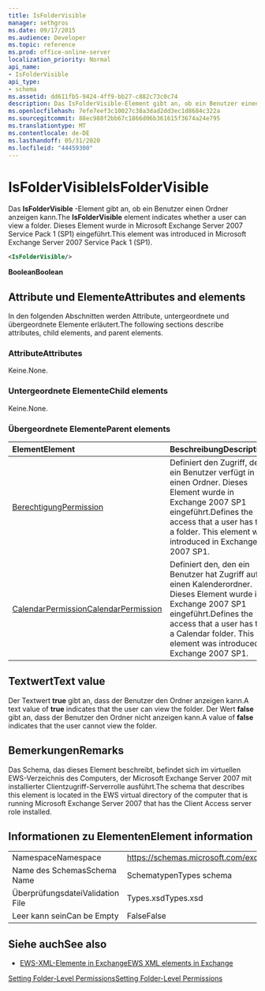 ```yaml
---
title: IsFolderVisible
manager: sethgros
ms.date: 09/17/2015
ms.audience: Developer
ms.topic: reference
ms.prod: office-online-server
localization_priority: Normal
api_name:
- IsFolderVisible
api_type:
- schema
ms.assetid: dd611fb5-9424-4ff9-bb27-c882c73c0c74
description: Das IsFolderVisible-Element gibt an, ob ein Benutzer einen Ordner anzeigen kann. Dieses Element wurde in Microsoft Exchange Server 2007 Service Pack 1 (SP1) eingeführt.
ms.openlocfilehash: 7efe7eef3c10027c38a3dad2dd3ec1d8684c322a
ms.sourcegitcommit: 88ec988f2bb67c1866d06b361615f3674a24e795
ms.translationtype: MT
ms.contentlocale: de-DE
ms.lasthandoff: 05/31/2020
ms.locfileid: "44459300"
---
```

# <a name="isfoldervisible"></a><span data-ttu-id="05608-104">IsFolderVisible</span><span class="sxs-lookup"><span data-stu-id="05608-104">IsFolderVisible</span></span>

<span data-ttu-id="05608-105">Das **IsFolderVisible** -Element gibt an, ob ein Benutzer einen Ordner anzeigen kann.</span><span class="sxs-lookup"><span data-stu-id="05608-105">The **IsFolderVisible** element indicates whether a user can view a folder.</span></span> <span data-ttu-id="05608-106">Dieses Element wurde in Microsoft Exchange Server 2007 Service Pack 1 (SP1) eingeführt.</span><span class="sxs-lookup"><span data-stu-id="05608-106">This element was introduced in Microsoft Exchange Server 2007 Service Pack 1 (SP1).</span></span> 
  
```xml
<IsFolderVisible/>
```

 <span data-ttu-id="05608-107">**Boolean**</span><span class="sxs-lookup"><span data-stu-id="05608-107">**Boolean**</span></span>
## <a name="attributes-and-elements"></a><span data-ttu-id="05608-108">Attribute und Elemente</span><span class="sxs-lookup"><span data-stu-id="05608-108">Attributes and elements</span></span>

<span data-ttu-id="05608-109">In den folgenden Abschnitten werden Attribute, untergeordnete und übergeordnete Elemente erläutert.</span><span class="sxs-lookup"><span data-stu-id="05608-109">The following sections describe attributes, child elements, and parent elements.</span></span>
  
### <a name="attributes"></a><span data-ttu-id="05608-110">Attribute</span><span class="sxs-lookup"><span data-stu-id="05608-110">Attributes</span></span>

<span data-ttu-id="05608-111">Keine.</span><span class="sxs-lookup"><span data-stu-id="05608-111">None.</span></span>
  
### <a name="child-elements"></a><span data-ttu-id="05608-112">Untergeordnete Elemente</span><span class="sxs-lookup"><span data-stu-id="05608-112">Child elements</span></span>

<span data-ttu-id="05608-113">Keine.</span><span class="sxs-lookup"><span data-stu-id="05608-113">None.</span></span>
  
### <a name="parent-elements"></a><span data-ttu-id="05608-114">Übergeordnete Elemente</span><span class="sxs-lookup"><span data-stu-id="05608-114">Parent elements</span></span>

|<span data-ttu-id="05608-115">**Element**</span><span class="sxs-lookup"><span data-stu-id="05608-115">**Element**</span></span>|<span data-ttu-id="05608-116">**Beschreibung**</span><span class="sxs-lookup"><span data-stu-id="05608-116">**Description**</span></span>|
|:-----|:-----|
|[<span data-ttu-id="05608-117">Berechtigung</span><span class="sxs-lookup"><span data-stu-id="05608-117">Permission</span></span>](permission.md) <br/> |<span data-ttu-id="05608-p103">Definiert den Zugriff, den ein Benutzer verfügt in einen Ordner. Dieses Element wurde in Exchange 2007 SP1 eingeführt.</span><span class="sxs-lookup"><span data-stu-id="05608-p103">Defines the access that a user has to a folder. This element was introduced in Exchange 2007 SP1.</span></span>  <br/> |
|[<span data-ttu-id="05608-120">CalendarPermission</span><span class="sxs-lookup"><span data-stu-id="05608-120">CalendarPermission</span></span>](calendarpermission.md) <br/> |<span data-ttu-id="05608-p104">Definiert den, den ein Benutzer hat Zugriff auf einen Kalenderordner. Dieses Element wurde in Exchange 2007 SP1 eingeführt.</span><span class="sxs-lookup"><span data-stu-id="05608-p104">Defines the access that a user has to a Calendar folder. This element was introduced in Exchange 2007 SP1.</span></span>  <br/> |
   
## <a name="text-value"></a><span data-ttu-id="05608-123">Textwert</span><span class="sxs-lookup"><span data-stu-id="05608-123">Text value</span></span>

<span data-ttu-id="05608-124">Der Textwert **true** gibt an, dass der Benutzer den Ordner anzeigen kann.</span><span class="sxs-lookup"><span data-stu-id="05608-124">A text value of **true** indicates that the user can view the folder.</span></span> <span data-ttu-id="05608-125">Der Wert **false** gibt an, dass der Benutzer den Ordner nicht anzeigen kann.</span><span class="sxs-lookup"><span data-stu-id="05608-125">A value of **false** indicates that the user cannot view the folder.</span></span> 
  
## <a name="remarks"></a><span data-ttu-id="05608-126">Bemerkungen</span><span class="sxs-lookup"><span data-stu-id="05608-126">Remarks</span></span>

<span data-ttu-id="05608-127">Das Schema, das dieses Element beschreibt, befindet sich im virtuellen EWS-Verzeichnis des Computers, der Microsoft Exchange Server 2007 mit installierter Clientzugriff-Serverrolle ausführt.</span><span class="sxs-lookup"><span data-stu-id="05608-127">The schema that describes this element is located in the EWS virtual directory of the computer that is running Microsoft Exchange Server 2007 that has the Client Access server role installed.</span></span>
  
## <a name="element-information"></a><span data-ttu-id="05608-128">Informationen zu Elementen</span><span class="sxs-lookup"><span data-stu-id="05608-128">Element information</span></span>

|||
|:-----|:-----|
|<span data-ttu-id="05608-129">Namespace</span><span class="sxs-lookup"><span data-stu-id="05608-129">Namespace</span></span>  <br/> |https://schemas.microsoft.com/exchange/services/2006/types  <br/> |
|<span data-ttu-id="05608-130">Name des Schemas</span><span class="sxs-lookup"><span data-stu-id="05608-130">Schema Name</span></span>  <br/> |<span data-ttu-id="05608-131">Schematypen</span><span class="sxs-lookup"><span data-stu-id="05608-131">Types schema</span></span>  <br/> |
|<span data-ttu-id="05608-132">Überprüfungsdatei</span><span class="sxs-lookup"><span data-stu-id="05608-132">Validation File</span></span>  <br/> |<span data-ttu-id="05608-133">Types.xsd</span><span class="sxs-lookup"><span data-stu-id="05608-133">Types.xsd</span></span>  <br/> |
|<span data-ttu-id="05608-134">Leer kann sein</span><span class="sxs-lookup"><span data-stu-id="05608-134">Can be Empty</span></span>  <br/> |<span data-ttu-id="05608-135">False</span><span class="sxs-lookup"><span data-stu-id="05608-135">False</span></span>  <br/> |
   
## <a name="see-also"></a><span data-ttu-id="05608-136">Siehe auch</span><span class="sxs-lookup"><span data-stu-id="05608-136">See also</span></span>



- [<span data-ttu-id="05608-137">EWS-XML-Elemente in Exchange</span><span class="sxs-lookup"><span data-stu-id="05608-137">EWS XML elements in Exchange</span></span>](ews-xml-elements-in-exchange.md)


[<span data-ttu-id="05608-138">Setting Folder-Level Permissions</span><span class="sxs-lookup"><span data-stu-id="05608-138">Setting Folder-Level Permissions</span></span>](https://msdn.microsoft.com/library/c7530e86-5112-401c-b10a-9c054ae59f07%28Office.15%29.aspx)

